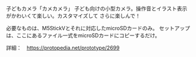 子どもカメラ「カメカメラ」
子ども向けの小型カメラ。操作音とイラスト表示がかわいくて楽しい。カスタマイズして さらに楽しんで！

必要なものは、M5StickVとそれに対応したmicroSDカードのみ。
セットアップは、ここにあるファイル一式をmicroSDカードにコピーするだけ。

詳細：　https://protopedia.net/prototype/2699

